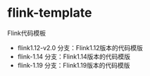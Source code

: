 
# flink-template
Flink代码模板

- flink1.12-v2.0 分支：Flink1.12版本的代码模版
- flink-1.14 分支：Flink1.14版本的代码模版
- flink-1.19 分支：Flink1.19版本的代码模版
